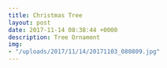 ```yaml
---
title: Christmas Tree
layout: post
date: 2017-11-14 08:38:44 +0000
description: Tree Ornament
img:
- "/uploads/2017/11/14/20171103_080809.jpg"
---
```

